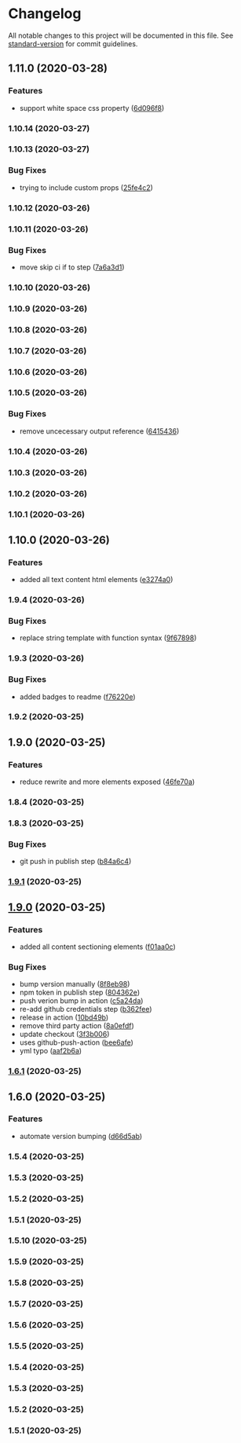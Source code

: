 # Changelog

All notable changes to this project will be documented in this file. See [standard-version](https://github.com/conventional-changelog/standard-version) for commit guidelines.

## 1.11.0 (2020-03-28)

### Features

- support white space css property ([6d096f8](https://github.com/jackleslie/html-styled/commit/6d096f8700e7f0d4cac90805cdbd7fc5718262b0))

### 1.10.14 (2020-03-27)

### 1.10.13 (2020-03-27)

### Bug Fixes

- trying to include custom props ([25fe4c2](https://github.com/jackleslie/html-styled/commit/25fe4c235628e46897b1da56fffa51c0712f11ae))

### 1.10.12 (2020-03-26)

### 1.10.11 (2020-03-26)

### Bug Fixes

- move skip ci if to step ([7a6a3d1](https://github.com/jackleslie/html-styled/commit/7a6a3d1f098004a797d70fb151ef518e3236f7ec))

### 1.10.10 (2020-03-26)

### 1.10.9 (2020-03-26)

### 1.10.8 (2020-03-26)

### 1.10.7 (2020-03-26)

### 1.10.6 (2020-03-26)

### 1.10.5 (2020-03-26)

### Bug Fixes

- remove uncecessary output reference ([6415436](https://github.com/jackleslie/html-styled/commit/6415436f3ad2ac80c5372c1a137073b283b01d2c))

### 1.10.4 (2020-03-26)

### 1.10.3 (2020-03-26)

### 1.10.2 (2020-03-26)

### 1.10.1 (2020-03-26)

## 1.10.0 (2020-03-26)

### Features

- added all text content html elements ([e3274a0](https://github.com/jackleslie/html-styled/commit/e3274a0894cc3354dc64f53db01419a5b751f354))

### 1.9.4 (2020-03-26)

### Bug Fixes

- replace string template with function syntax ([9f67898](https://github.com/jackleslie/html-styled/commit/9f6789808f7152da2c4fcb506e8a02b17c2274e4))

### 1.9.3 (2020-03-26)

### Bug Fixes

- added badges to readme ([f76220e](https://github.com/jackleslie/html-styled/commit/f76220e8a02d852d4ef73c4e7932d64f0cc0c91d))

### 1.9.2 (2020-03-25)

## 1.9.0 (2020-03-25)

### Features

- reduce rewrite and more elements exposed ([46fe70a](https://github.com/jackleslie/html-styled/commit/46fe70a0199709ab48e5b78674a449d4ce8aeade))

### 1.8.4 (2020-03-25)

### 1.8.3 (2020-03-25)

### Bug Fixes

- git push in publish step ([b84a6c4](https://github.com/jackleslie/html-styled/commit/b84a6c4c7f8020fab7c25a01c98b5d05593915f8))

### [1.9.1](https://github.com/jackleslie/html-styled/compare/v1.9.0...v1.9.1) (2020-03-25)

## [1.9.0](https://github.com/jackleslie/html-styled/compare/v1.6.1...v1.9.0) (2020-03-25)

### Features

- added all content sectioning elements ([f01aa0c](https://github.com/jackleslie/html-styled/commit/f01aa0c90a176841dda18a36ded860e99aa4ad43))

### Bug Fixes

- bump version manually ([8f8eb98](https://github.com/jackleslie/html-styled/commit/8f8eb986d7b537d1f58ebc4dc41783bd6800931c))
- npm token in publish step ([804362e](https://github.com/jackleslie/html-styled/commit/804362ee2b24150fcb30fa114f583c636bd2676e))
- push verion bump in action ([c5a24da](https://github.com/jackleslie/html-styled/commit/c5a24dab33f4d04ef0cbb0e7c6b75271c25c578e))
- re-add github credentials step ([b362fee](https://github.com/jackleslie/html-styled/commit/b362feea7f6f03a88063a00db39241d271e0c95a))
- release in action ([10bd49b](https://github.com/jackleslie/html-styled/commit/10bd49ba527206d89c2b7fe15dcc8e5ba0ebb3ae))
- remove third party action ([8a0efdf](https://github.com/jackleslie/html-styled/commit/8a0efdf685f0b8538b306db9c1bea78b805ff115))
- update checkout ([3f3b006](https://github.com/jackleslie/html-styled/commit/3f3b006790e1ebe1d8afb5ca4ef960f319cfe7d2))
- uses github-push-action ([bee6afe](https://github.com/jackleslie/html-styled/commit/bee6afe4a7dab03c45c571609ff220b37a4ef3e6))
- yml typo ([aaf2b6a](https://github.com/jackleslie/html-styled/commit/aaf2b6a77769725af2c45b395e3c89074bf1031d))

### [1.6.1](https://github.com/jackleslie/html-styled/compare/v1.6.0...v1.6.1) (2020-03-25)

## 1.6.0 (2020-03-25)

### Features

- automate version bumping ([d66d5ab](https://github.com/jackleslie/html-styled/commit/d66d5abd7683b9cbd720c0a2a04765ab5431d828))

### 1.5.4 (2020-03-25)

### 1.5.3 (2020-03-25)

### 1.5.2 (2020-03-25)

### 1.5.1 (2020-03-25)

### 1.5.10 (2020-03-25)

### 1.5.9 (2020-03-25)

### 1.5.8 (2020-03-25)

### 1.5.7 (2020-03-25)

### 1.5.6 (2020-03-25)

### 1.5.5 (2020-03-25)

### 1.5.4 (2020-03-25)

### 1.5.3 (2020-03-25)

### 1.5.2 (2020-03-25)

### 1.5.1 (2020-03-25)
